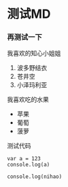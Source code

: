 # 测试MD

### 再测试一下

我喜欢的知心小姐姐
 
1. 波多野结衣
2. 苍井空
3. 小泽玛利亚

我喜欢吃的水果

* 苹果
* 葡萄
* 菠萝

测试代码

```
var a = 123
console.log(a)
```
`console.log(nihao)`
